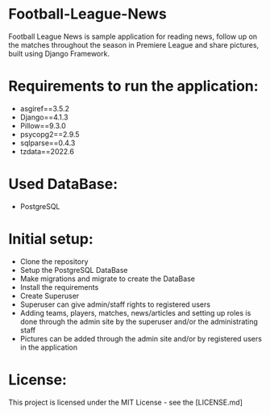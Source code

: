 # Football-League-News
Football League News is sample application for reading news, follow up on the matches throughout the season in Premiere League and share pictures, built using Django Framework.

# Requirements to run the application:
* asgiref==3.5.2
* Django==4.1.3
* Pillow==9.3.0
* psycopg2==2.9.5
* sqlparse==0.4.3
* tzdata==2022.6

# Used DataBase:
* PostgreSQL

# Initial setup:
* Clone the repository
* Setup the PostgreSQL DataBase
* Make migrations and migrate to create the DataBase
* Install the requirements
* Create Superuser
* Superuser can give admin/staff rights to registered users
* Adding teams, players, matches, news/articles and setting up roles is done through the admin site by the superuser and/or the administrating staff
* Pictures can be added through the admin site and/or by registered users in the application

# License:
This project is licensed under the MIT License - see the [LICENSE.md]